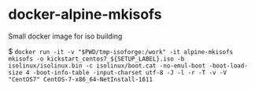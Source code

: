 # docker-alpine-mkisofs

Small docker image for iso building

$ `docker run -it -v "$PWD/tmp-isoforge:/work" -it alpine-mkisofs mkisofs -o kickstart_centos7_${SETUP_LABEL}.iso -b isolinux/isolinux.bin -c isolinux/boot.cat -no-emul-boot -boot-load-size 4 -boot-info-table -input-charset utf-8 -J -l -r -T -v -V "CentOS7" CentOS-7-x86_64-NetInstall-1611`
